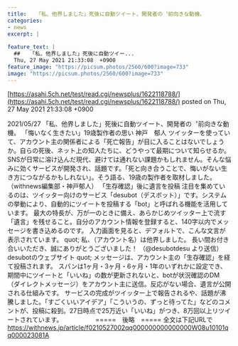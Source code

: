 ```yaml
---
title:   「私、他界しました」死後に自動ツイート、開発者の〝前向きな動機〟  
categories:
- news
excerpt: |
  
feature_text: |
  ##   「私、他界しました」死後に自動ツイー...
  Thu, 27 May 2021 21:33:08  +0900
feature_image: "https://picsum.photos/2560/600?image=733"
image: "https://picsum.photos/2560/600?image=733"
---
```


[https://asahi.5ch.net/test/read.cgi/newsplus/1622118788/](https://asahi.5ch.net/test/read.cgi/newsplus/1622118788/)
posted on Thu, 27 May 2021 21:33:08  +0900

<!--more-->

2021/05/27 「私、他界しました」死後に自動ツイート、開発者の〝前向きな動機〟 「悔いなく生きたい」19歳製作者の思い 神戸　郁人 ツイッターを使っていて、アカウント主の関係者による「死亡報告」が目に入ることはないでしょうか。自らの死後、ネット上の知人たちに、どうやって最期について知らせるか。SNSが日常に溶け込んだ現代、避けては通れない課題かもしれません。そんな悩みに効くサービスが開発され、話題です。「死と向き合うことで、悔いがない生き方につながるかもしれない」。そう語る、19歳の製作者を取材しました。（withnews編集部・神戸郁人） 「生存確認」後に遺言を投稿 注目を集めているのは、ツイッター向けのサービス「desubot（デスボット）」です。システムの挙動により、自動的にツイートを投稿する「bot」と呼ばれる機能を活用しています。 最大の特長が、万が一のときに備え、あらかじめツイッター上で流す「遺言」を残せること。自分のアカウント情報を登録すると、140字以内でメッセージを書き込めるのです。 入力画面を見ると、デフォルトで、こんな文言が表示されています。 quot; 私、（アカウント名）は他界しました。 長い間お付き合いいただき、誠にありがとうございました！ （@desubotdesu より送信） desubotのウェブサイト quot; メッセージは、アカウント主の「生存確認」を経て投稿されます。 スパンは1ヶ月・3ヶ月・6ヶ月・1年のいずれかに設定でき、期間中にツイートと「いいね」の数が更新されないと、botが状況確認のDM（ダイレクトメッセージ）をアカウント主に送信。反応がない場合、遺言が公開される仕組みです。 サービスの完成がツイッター上で報告されるや、話題が沸騰しました。「すごくいいアイデア」「こういうの、ずっと待ってた」などのコメントが、投稿に殺到。27日時点で25万近い「いいね」がつき、8万回以上リツイートされています。 　　　　　=====　後略　===== 全文は下記URLで https://withnews.jp/article/f0210527002qq000000000000000W08u10101qq000023081A
